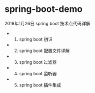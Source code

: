 # spring-boot-demo
2018年1月26日 
spring boot 技术点代码详解

- 1. spring boot 初识
- 2. spring boot 配置文件详解
- 3. spring boot 过滤器
- 4. spring boot 监听器
- 5. spring boot 插件集成
